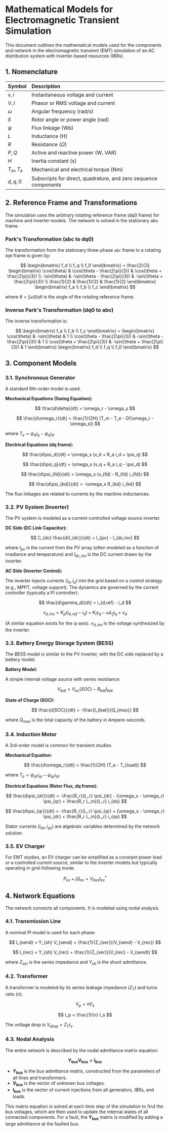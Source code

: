 # Mathematical Models for Electromagnetic Transient Simulation

This document outlines the mathematical models used for the components and network in the electromagnetic transient (EMT) simulation of an AC distribution system with inverter-based resources (IBRs).

## 1. Nomenclature

| Symbol | Description |
| :--- | :--- |
| $v, i$ | Instantaneous voltage and current |
| $V, I$ | Phasor or RMS voltage and current |
| $\omega$ | Angular frequency (rad/s) |
| $\delta$ | Rotor angle or power angle (rad) |
| $\psi$ | Flux linkage (Wb) |
| $L$ | Inductance (H) |
| $R$ | Resistance ($\Omega$) |
| $P, Q$ | Active and reactive power (W, VAR) |
| $H$ | Inertia constant (s) |
| $T_m, T_e$ | Mechanical and electrical torque (Nm) |
| $d, q, 0$ | Subscripts for direct, quadrature, and zero sequence components |

## 2. Reference Frame and Transformations

The simulation uses the arbitrary rotating reference frame (dq0 frame) for machine and inverter models. The network is solved in the stationary abc frame.

### Park's Transformation (abc to dq0)

The transformation from the stationary three-phase `abc` frame to a rotating `dq0` frame is given by:

$$
\begin{bmatrix} f_d \\ f_q \\ f_0 \end{bmatrix} = \frac{2}{3} \begin{bmatrix} \cos(\theta) & \cos(\theta - \frac{2\pi}{3}) & \cos(\theta + \frac{2\pi}{3}) \\ -\sin(\theta) & -\sin(\theta - \frac{2\pi}{3}) & -\sin(\theta + \frac{2\pi}{3}) \\ \frac{1}{2} & \frac{1}{2} & \frac{1}{2} \end{bmatrix} \begin{bmatrix} f_a \\ f_b \\ f_c \end{bmatrix}
$$

where $\theta = \int \omega(t) dt$ is the angle of the rotating reference frame.

### Inverse Park's Transformation (dq0 to abc)

The inverse transformation is:

$$
\begin{bmatrix} f_a \\ f_b \\ f_c \end{bmatrix} = \begin{bmatrix} \cos(\theta) & -\sin(\theta) & 1 \\ \cos(\theta - \frac{2\pi}{3}) & -\sin(\theta - \frac{2\pi}{3}) & 1 \\ \cos(\theta + \frac{2\pi}{3}) & -\sin(\theta + \frac{2\pi}{3}) & 1 \end{bmatrix} \begin{bmatrix} f_d \\ f_q \\ f_0 \end{bmatrix}
$$

## 3. Component Models

### 3.1. Synchronous Generator

A standard 6th-order model is used.

**Mechanical Equations (Swing Equation):**

$$
\frac{d\delta}{dt} = \omega_r - \omega_s
$$

$$
\frac{d\omega_r}{dt} = \frac{1}{2H} (T_m - T_e - D(\omega_r - \omega_s))
$$

where $T_e = \psi_d i_q - \psi_q i_d$.

**Electrical Equations (dq frame):**

$$
\frac{d\psi_d}{dt} = \omega_s (v_d + R_a i_d + \psi_q)
$$

$$
\frac{d\psi_q}{dt} = \omega_s (v_q + R_a i_q - \psi_d)
$$

$$
\frac{d\psi_{fd}}{dt} = \omega_s (v_{fd} - R_{fd} i_{fd})
$$

$$
\frac{d\psi_{kd}}{dt} = -\omega_s R_{kd} i_{kd}
$$

The flux linkages are related to currents by the machine inductances.

### 3.2. PV System (Inverter)

The PV system is modeled as a current-controlled voltage source inverter.

**DC Side (DC Link Capacitor):**

$$
C_{dc} \frac{dV_{dc}}{dt} = I_{pv} - I_{dc,inv}
$$

where $I_{pv}$ is the current from the PV array (often modeled as a function of irradiance and temperature) and $I_{dc,inv}$ is the DC current drawn by the inverter.

**AC Side (Inverter Control):**

The inverter injects currents ($i_d, i_q$) into the grid based on a control strategy (e.g., MPPT, voltage support). The dynamics are governed by the current controller (typically a PI controller):

$$
\frac{d\gamma_d}{dt} = i_{d,ref} - i_d
$$

$$
v_{d,inv} = K_p (i_{d,ref} - i_d) + K_i \gamma_d - \omega L_f i_q + v_d
$$

(A similar equation exists for the q-axis). $v_{d,inv}$ is the voltage synthesized by the inverter.

### 3.3. Battery Energy Storage System (BESS)

The BESS model is similar to the PV inverter, with the DC side replaced by a battery model.

**Battery Model:**

A simple internal voltage source with series resistance:

$$
V_{bat} = V_{oc}(SOC) - R_{bat} I_{bat}
$$

**State of Charge (SOC):**

$$
\frac{d(SOC)}{dt} = -\frac{I_{bat}}{Q_{max}}
$$

where $Q_{max}$ is the total capacity of the battery in Ampere-seconds.

### 3.4. Induction Motor

A 3rd-order model is common for transient studies.

**Mechanical Equation:**

$$
\frac{d\omega_r}{dt} = \frac{1}{2H} (T_e - T_{load})
$$

where $T_e = \psi_{dr} i_{qr} - \psi_{qr} i_{dr}$.

**Electrical Equations (Rotor Flux, dq frame):**

$$
\frac{d\psi_{dr}}{dt} = -\frac{R_r}{L_r} \psi_{dr} - (\omega_s - \omega_r) \psi_{qr} + \frac{R_r L_m}{L_r} i_{ds}
$$

$$
\frac{d\psi_{qr}}{dt} = -\frac{R_r}{L_r} \psi_{qr} + (\omega_s - \omega_r) \psi_{dr} + \frac{R_r L_m}{L_r} i_{qs}
$$

Stator currents ($i_{ds}, i_{qs}$) are algebraic variables determined by the network solution.

### 3.5. EV Charger

For EMT studies, an EV charger can be simplified as a constant power load or a controlled current source, similar to the inverter models but typically operating in grid-following mode.

$$
P_{ev} + jQ_{ev} = V_{bus} I_{ev}^*
$$

## 4. Network Equations

The network connects all components. It is modeled using nodal analysis.

### 4.1. Transmission Line

A nominal PI model is used for each phase:

$$
I_{send} = Y_{sh} V_{send} + \frac{1}{Z_{ser}}(V_{send} - V_{rec})
$$

$$
I_{rec} = Y_{sh} V_{rec} + \frac{1}{Z_{ser}}(V_{rec} - V_{send})
$$

where $Z_{ser}$ is the series impedance and $Y_{sh}$ is the shunt admittance.

### 4.2. Transformer

A transformer is modeled by its series leakage impedance ($Z_T$) and turns ratio ($n$).

$$
V_p = n V_s
$$

$$
I_p = \frac{1}{n} I_s
$$

The voltage drop is $V_{drop} = Z_T I_s$.

### 4.3. Nodal Analysis

The entire network is described by the nodal admittance matrix equation:

$$
\mathbf{Y_{bus} V_{bus} = I_{bus}}
$$

-   $\mathbf{Y_{bus}}$ is the bus admittance matrix, constructed from the parameters of all lines and transformers.
-   $\mathbf{V_{bus}}$ is the vector of unknown bus voltages.
-   $\mathbf{I_{bus}}$ is the vector of current injections from all generators, IBRs, and loads.

This matrix equation is solved at each time step of the simulation to find the bus voltages, which are then used to update the internal states of all connected components. For a fault, the $\mathbf{Y_{bus}}$ matrix is modified by adding a large admittance at the faulted bus.
